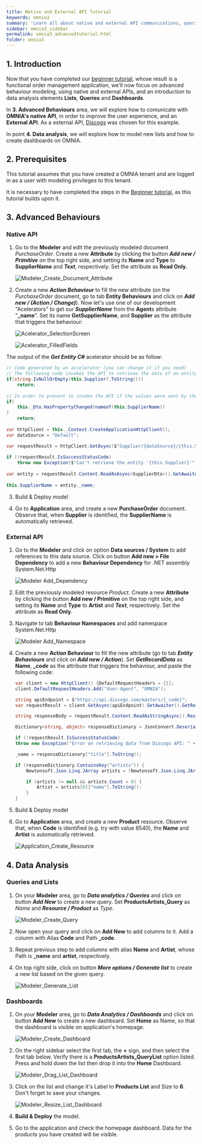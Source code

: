 ```yaml
---
title: Native and External API Tutorial
keywords: omnia3
summary: 'Learn all about native and external API communications, queries, lists and dashboards'
sidebar: omnia3_sidebar
permalink: omnia3_advancedtutorial.html
folder: omnia3
---
```


## 1. Introduction

Now that you have completed our [beginner tutorial](omnia3_beginnertutorial.html), whose result is a functional order management application, we'll now focus on advanced behaviour modeling, using native and external APIs, and an introduction to data analysis elements **Lists**, **Queries** and **Dashboards**.

In **3. Advanced Behaviours** area, we will explore how to comunicate with **OMNIA's native API**, in order to improve the user experience, and an **External API**. As a external API, [Discogs](https://www.discogs.com/developers/) was chosen for this example.

In point **4. Data analysis**, we will explore how to model new lists and how to create dashboards on OMNIA.

## 2. Prerequisites

This tutorial assumes that you have created a OMNIA tenant and are logged in as a user with modeling privileges to this tenant.

It is necessary to have completed the steps in the [Beginner tutorial](omnia3_beginnertutorial.html), as this tutorial builds upon it.

## 3. Advanced Behaviours

### Native API

1.  Go to the **Modeler** and edit the previously modeled document _PurchaseOrder_. Create a new **Attribute** by clicking the button **_Add new / Primitive_** on the top right side, and setting its **Name** and **Type** to **SupplierName** and **_Text_**, respectively. Set the attribute as **Read Only**.

    ![Modeler_Create_Document_Attribute](/images/tutorials/advanced/nativeAPITutorial-1.jpg)

2.  Create a new **_Action Behaviour_** to fill the new attribute (on the _PurchaseOrder_ document, go to tab **Entity Behaviours** and click on **_Add new / (Action / Change)_**). Now let's use one of our development "Acelerators" to get our **_SupplierName_** from the **Agent**s attribute "**\_name**".
    Set its name **GetSupplierName**, and **Supplier** as the attribute that triggers the behaviour:

    ![Acelerator_SelectionScreen](/images/tutorials/advanced/acelerators-selection.jpg)

    ![Acelerator_FilledFields](/images/tutorials/advanced/acelerators-getEntity-example.jpg)

The output of the **_Get Entity C#_** acelerator should be as follow:

   ```C#
   // Code generated by an accelerator (you can change it if you need)
   // The following code invokes the API to retrieve the data of an entity and set the values in the current entity
   if(string.IsNullOrEmpty(this.Supplier?.ToString()))
       return;
    
   // In order to prevent to invoke the API if the values were sent by the user
   if(
       this._Dto.HasPropertyChanged(nameof(this.SupplierName))  
   )
       return;
    
   var httpClient = this._Context.CreateApplicationHttpClient();
   var dataSource = "Default";
   
   var requestResult = httpClient.GetAsync($"Supplier/{dataSource}/{this.Supplier}").GetAwaiter().GetResult();
    
   if (!requestResult.IsSuccessStatusCode)
       throw new Exception($"Can't retrieve the entity '{this.Supplier}'");
    
   var entity = requestResult.Content.ReadAsAsync<SupplierDto>().GetAwaiter().GetResult();
     
   this.SupplierName = entity._name;
   ```

3. Build & Deploy model

4. Go to **Application** area, and create a new **PurchaseOrder** document. Observe that, when **Supplier** is identified, the **SupplierName** is automatically retrieved.

### External API

1. Go to the **Modeler** and click on option **Data sources / System** to add references to this data source. Click on button **Add new > File Dependency** to add a new **Behaviour Dependency** for .NET assembly System.Net.Http

   ![Modeler Add_Dependency](/images/tutorials/advanced/Modeler-Add-Behaviour-Dependency.png)

2. Edit the previously modeled resource _Product_. Create a new **Attribute** by clicking the button **Add new / Primitive** on the top right side, and setting its **Name** and **Type** to **Artist** and **_Text_**, respectively. Set the attribute as **Read Only**.

3. Navigate to tab **Behaviour Namespaces** and add namespace System.Net.Http

   ![Modeler Add_Namespace](/images/tutorials/advanced/Modeler-Add-Behaviour-Namespace.png)

4. Create a new **Action Behaviour** to fill the new attribute (go to tab **_Entity Behaviours_** and click on **_Add new / Action_**). Set **_GetRecordData_** as **Name**, **_\_code_** as the attribute that triggers the behaviour, and paste the following code:

   ```C#
   var client = new HttpClient() {DefaultRequestHeaders = {}};
   client.DefaultRequestHeaders.Add("User-Agent", "OMNIA");

   string apiEndpoint = $"https://api.discogs.com/masters/{_code}";
   var requestResult = client.GetAsync(apiEndpoint).GetAwaiter().GetResult();

   string responseBody = requestResult.Content.ReadAsStringAsync().Result;

   Dictionary<string, object> responseDictionary = JsonConvert.DeserializeObject<Dictionary<string, object>>(responseBody);

   if (!requestResult.IsSuccessStatusCode)
   throw new Exception("Error on retrieving data from Discogs API: " + responseDictionary["message"].ToString() + " " + apiEndpoint);

   _name = responseDictionary["title"].ToString();

   if (responseDictionary.ContainsKey("artists")) {
       Newtonsoft.Json.Linq.JArray artists = (Newtonsoft.Json.Linq.JArray)responseDictionary["artists"];

       if (artists != null && artists.Count > 0) {
           Artist = artists[0]["name"].ToString();
       }
   }
   ```

5. Build & Deploy model

6. Go to **Application** area, and create a new **Product** resource. Observe that, when **Code** is identified (e.g. try with value 8540), the **Name** and **Artist** is automatically retrieved.

   ![Application_Create_Resource](/images/tutorials/advanced/Application-Create-Product.PNG)

## 4. Data Analysis

### Queries and Lists

1. On your **Modeler** area, go to **_Data analytics / Queries_** and click on button **_Add New_** to create a new query. Set **ProductsArtists_Query** as _Name_ and **_Resource / Product_** as _Type_.

   ![Modeler_Create_Query](/images/tutorials/advanced/Modeler-Create-Query.PNG)

2. Now open your query and click on **Add New** to add columns to it. Add a column with Alias **Code** and Path **\_code**.
3. Repeat previous step to add columns with alias **Name** and **Artist**, whose Path is **\_name** and **artist**, respectively.

4. On top right side, click on button **_More options / Generate list_** to create a new list based on the given query.

   ![Modeler_Generate_List](/images/tutorials/advanced/Modeler-Generate-List.PNG)

### Dashboards

1. On your **Modeler** area, go to **_Data Analytics / Dashboards_** and click on button **Add New** to create a new dashboard. Set **Home** as Name, so that the dashboard is visible on application's homepage.

   ![Modeler_Create_Dashboard](/images/tutorials/advanced/Modeler-Create-Dashboard.PNG)

2. On the right sidebar select the first tab, the **+** sign, and then select the first tab below. Verify there is a **ProductsArtists_QueryList** option listed. Press and hold down the list then drop it into the **Home** Dashboard.

   ![Modeler_Drag_List_Dashboard](/images/tutorials/advanced/Modeler-Drag-List-Dashboard.png)

3. Click on the list and change it's Label to **Products List** and Size to **6**. Don't forget to save your changes.

   ![Modeler_Resize_List_Dashboard](/images/tutorials/advanced/Modeler-Resize-List-Dashboard.png)

4. **Build & Deploy** the model.

5. Go to the application and check the homepage dashboard. Data for the products you have created will be visible.
